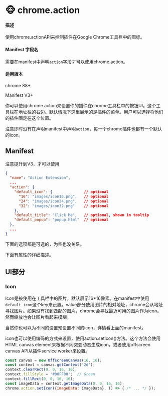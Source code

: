 # 🐵 chrome.action

#### 描述

使用chrome.actionAPI来控制插件在Google Chrome工具栏中的图标。

#### Manifest 字段名

需要在manifest中声明`action`字段才可以使用chrome.action。

#### 适用版本

chrome 88+&#x20;

Manifest V3+

你可以使用chrome.action来设置你的插件在chrome工具栏中的按钮UI。这个工具栏在地址栏的右边。默认情况下这里展示的是插件的菜单。用户可以选择将他们的插件固定在这个位置。

注意即时没有在声明manifest中声明`action`，每一个chrome插件也都有一个默认的icon。

## Manifest

注意提升到V3，才可以使用

```json
{
  "name": "Action Extension",
  ...
  "action": {
    "default_icon": {              // optional
      "16": "images/icon16.png",   // optional
      "24": "images/icon24.png",   // optional
      "32": "images/icon32.png"    // optional
    },
    "default_title": "Click Me",   // optional, shown in tooltip
    "default_popup": "popup.html"  // optional
  },
  ...
}
```

下面的选项都是可选的，为空也没关系。

下面有属性的详细描述。

## UI部分

### Icon

Icon是被使用在工具栏中的图片，默认展示16\*16像素。在manifest中使用`default_icon`这个key来设置。value部分使用图片的相对地址，chrome会从地址寻找图片。如果没有找到匹配的图片，chrome会寻找最近可用的图片作为icon。然而缩放也会让图片看起来模糊。

当然你也可以为不同的设置预设置不同的icon，详情看上面的manifest。

icon也可以使用编码的方式来设置，使用action.setIcon()方法。这个方法会使用HTML canvas element来根据不同突变动态生成icon，或者使用offscreen canvas API从插件service worker来设置。

```javascript
const canvas = new OffscreenCanvas(16, 16);
const context = canvas.getContext('2d');
context.clearRect(0, 0, 16, 16);
context.fillStyle = '#00FF00';  // Green
context.fillRect(0, 0, 16, 16);
const imageData = context.getImageData(0, 0, 16, 16);
chrome.action.setIcon({imageData: imageData}, () => { /* ... */ });
```

